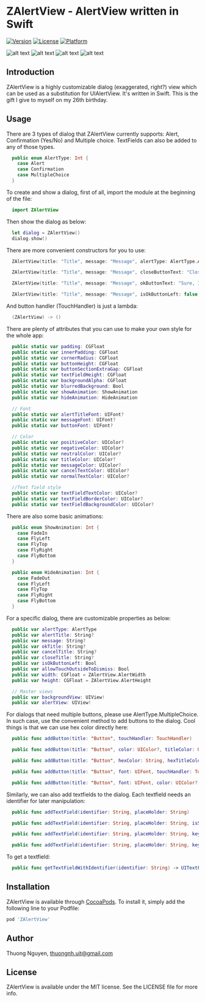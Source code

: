 # ZAlertView - AlertView written in Swift

[![Version](https://img.shields.io/cocoapods/v/ZAlertView.svg?style=flat)](http://cocoapods.org/pods/ZAlertView)
[![License](https://img.shields.io/cocoapods/l/ZAlertView.svg?style=flat)](http://cocoapods.org/pods/ZAlertView)
[![Platform](https://img.shields.io/cocoapods/p/ZAlertView.svg?style=flat)](http://cocoapods.org/pods/ZAlertView)

![alt text](https://raw.githubusercontent.com/zelic91/ZAlertView/master/Screenshots/ZA_01.png "")
![alt text](https://raw.githubusercontent.com/zelic91/ZAlertView/master/Screenshots/ZA_02.png "")
![alt text](https://raw.githubusercontent.com/zelic91/ZAlertView/master/Screenshots/ZA_03.png "")
![alt text](https://raw.githubusercontent.com/zelic91/ZAlertView/master/Screenshots/ZA_04.png "")

## Introduction

ZAlertView is a highly customizable dialog (exaggerated, right?) view which can be used as a substitution for UIAlertView. It's written in Swift. This is the gift I give to myself on my 26th birthday.

## Usage

There are 3 types of dialog that ZAlertView currently supports: Alert, Confirmation (Yes/No) and  Multiple choice. TextFields can also be added to any of those types.

```swift
  public enum AlertType: Int {
    case Alert
    case Confirmation
    case MultipleChoice
  }
```

To create and show a dialog, first of all, import the module at the beginning of the file:

```swift
  import ZAlertView
```

Then show the dialog as below:

```swift
  let dialog = ZAlertView()
  dialog.show()
```

There are more convenient constructors for you to use:

```swift
  ZAlertView(title: "Title", message: "Message", alertType: AlertType.Alert)

  ZAlertView(title: "Title", message: "Message", closeButtonText: "Close this popup", closeButtonHandler: nil)

  ZAlertView(title: "Title", message: "Message", okButtonText: "Sure, I do", cancelButtonText: "No way")

  ZAlertView(title: "Title", message: "Message", isOkButtonLeft: false, okButtonText: "Cool, do it", cancelButtonText: "Stop it", okButtonHandler: nil, cancelButtonHandler: nil)
```

And button handler (TouchHandler) is just a lambda:

```swift
  (ZAlertView) -> ()
```

There are plenty of attributes that you can use to make your own style for the whole app:

```swift
  public static var padding: CGFloat
  public static var innerPadding: CGFloat
  public static var cornerRadius: CGFloat
  public static var buttonHeight: CGFloat
  public static var buttonSectionExtraGap: CGFloat
  public static var textFieldHeight: CGFloat
  public static var backgroundAlpha: CGFloat
  public static var blurredBackground: Bool
  public static var showAnimation: ShowAnimation
  public static var hideAnimation: HideAnimation

  // Font
  public static var alertTitleFont: UIFont?
  public static var messageFont: UIFont?
  public static var buttonFont: UIFont?

  // Color
  public static var positiveColor: UIColor?
  public static var negativeColor: UIColor?
  public static var neutralColor: UIColor?
  public static var titleColor: UIColor?
  public static var messageColor: UIColor?
  public static var cancelTextColor: UIColor?
  public static var normalTextColor: UIColor?

  //Text field style
  public static var textFieldTextColor: UIColor?
  public static var textFieldBorderColor: UIColor?
  public static var textFieldBackgroundColor: UIColor?
```

There are also some basic animations:

```swift
  public enum ShowAnimation: Int {
    case FadeIn
    case FlyLeft
    case FlyTop
    case FlyRight
    case FlyBottom
  }

  public enum HideAnimation: Int {
    case FadeOut
    case FlyLeft
    case FlyTop
    case FlyRight
    case FlyBottom
  }
```

For a specific dialog, there are customizable properties as below:

```swift
  public var alertType: AlertType
  public var alertTitle: String?
  public var message: String?
  public var okTitle: String?
  public var cancelTitle: String?
  public var closeTitle: String?
  public var isOkButtonLeft: Bool
  public var allowTouchOutsideToDismiss: Bool
  public var width: CGFloat = ZAlertView.AlertWidth
  public var height: CGFloat = ZAlertView.AlertHeight

  // Master views
  public var backgroundView: UIView!
  public var alertView: UIView!
```

For dialogs that need multiple buttons, please use AlertType.MultipleChoice. In such case, use the convenient method to add buttons to the dialog. Cool things is that we can use hex color directly here:

```swift
  public func addButton(title: "Button", touchHandler: TouchHandler)

  public func addButton(title: "Button", color: UIColor?, titleColor: UIColor?, touchHandler: TouchHandler)

  public func addButton(title: "Button", hexColor: String, hexTitleColor: String, touchHandler: TouchHandler)

  public func addButton(title: "Button", font: UIFont, touchHandler: TouchHandler)

  public func addButton(title: "Button", font: UIFont, color: UIColor?, titleColor: UIColor?, touchHandler: TouchHandler)
```

Similarly, we can also add textfields to the dialog. Each textfield needs an identifier for later manipulation:

```swift
  public func addTextField(identifier: String, placeHolder: String)

  public func addTextField(identifier: String, placeHolder: String, isSecured: Bool)

  public func addTextField(identifier: String, placeHolder: String, keyboardType: UIKeyboardType)

  public func addTextField(identifier: String, placeHolder: String, keyboardType: UIKeyboardType, font: UIFont, padding: CGFloat, isSecured: Bool)
```

To get a textfield:

```swift
  public func getTextFieldWithIdentifier(identifier: String) -> UITextField?
```

## Installation

ZAlertView is available through [CocoaPods](http://cocoapods.org). To install
it, simply add the following line to your Podfile:

```ruby
pod 'ZAlertView'
```

## Author

Thuong Nguyen, thuongnh.uit@gmail.com

## License

ZAlertView is available under the MIT license. See the LICENSE file for more info.
